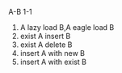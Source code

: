 A-B 1-1

1. A lazy load B,A eagle load B
2. exist A insert B
3. exist A delete B
4. insert A with new B
5. insert A with exist B